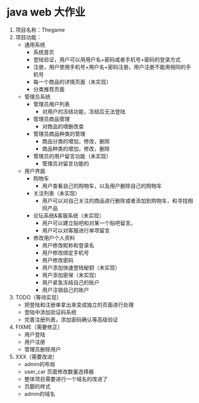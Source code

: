 # java web 大作业
1. 项目名称：Thegame
2. 项目功能：
    * 通用系统
        + 系统首页
        + 登陆验证，用户可以用用户名+密码或者手机号+密码的登录方式
        + 注册，用户使用手机号+用户名+密码注册，用户注册不能用相同的手机号
        + 每一个商品的详情页面（未实现）
        + 分类推荐页面
    * 管理员系统
        + 管理员用户列表   
            - 对用户的冻结功能，冻结后无法登陆  
        + 管理员商品管理  
            - 对商品的增删改查
        + 管理员商品种类的管理
            - 商品分类的增加，修改，删除
            - 商品种类的增加，修改，删除
        + 管理员的用户留言功能（未实现）
            - 管理员对留言功能的
    * 用户界面
        + 购物车
            - 用户查看自己的购物车，以及用户删除自己的购物车
        + 关注列表（未实现）
            - 用户可以对自己关注的商品进行删除或者添加到购物车，和寻找相同产品
        + 论坛系统&客服系统（未实现）
            - 用户可以建立贴吧和对某一个贴吧留言。
            - 用户可以对客服进行单项留言
        + 修改用户个人资料
            - 用户修改昵称和登录名
            - 用户修改绑定手机号
            - 用户修改密码
            - 用户添加快速登陆秘钥（未实现）
            - 用户添加密保（未实现）
            - 用户紧急冻结自己的账户
            - 用户注销自己的账户
3. TODO（等待实现）
    * 把登陆和注册单拿出来变成独立的页面进行处理
    * 登陆中添加验证码系统
    * 完善注册列表，添加密码确认等高级验证
4. FIXME（需要修正）
    * 用户登陆
    * 用户注册
    * 管理员删除用户
5. XXX（需要改进）
    * admin的布局
    * user_car 页面修改数量选择器
    * 整体项目需要进行一个域名的改进了
    * 页脚的样式
    * admin的域名